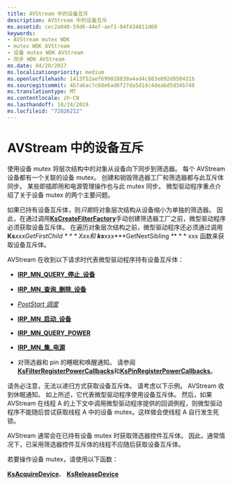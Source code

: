 ```yaml
---
title: AVStream 中的设备互斥
description: AVStream 中的设备互斥
ms.assetid: cec2a040-59d6-44ef-aef1-04f434811d60
keywords:
- AVStream mutex WDK
- mutex WDK AVStream
- 设备 mutex WDK AVStream
- 同步 WDK AVStream
ms.date: 04/20/2017
ms.localizationpriority: medium
ms.openlocfilehash: 1413f52aef699028839a4ad4c883e892d850431b
ms.sourcegitcommit: 4b7a6ac7c68e6ad6f27da5d1dc4deabd5d34b748
ms.translationtype: MT
ms.contentlocale: zh-CN
ms.lasthandoff: 10/24/2019
ms.locfileid: "72826212"
---
```

# <a name="device-mutex-in-avstream"></a>AVStream 中的设备互斥





使用设备 mutex 将层次结构中的对象从设备向下同步到筛选器。 每个 AVStream 设备都有一个关联的设备 mutex。 创建和销毁筛选器工厂和筛选器都与此互斥体同步。 某些即插即用和电源管理操作也与此 mutex 同步。 微型驱动程序重点介绍了关于设备 mutex 的两个主要问题。

如果已持有设备互斥体，则*只能*将对象层次结构从设备缩小为单独的筛选器。 因此，在通过调用[**KsCreateFilterFactory**](https://docs.microsoft.com/windows-hardware/drivers/ddi/ks/nf-ks-kscreatefilterfactory)手动创建筛选器工厂之前，微型驱动程序必须获取设备互斥体。 在遍历对象层次结构之前，微型驱动程序还必须通过调用 **Ks***xxx***GetFirstChild * * * Xxx*和 **ks***xxx***GetNextSibling ** * * xxx 函数来获取设备互斥体。

AVStream 在收到以下请求时代表微型驱动程序持有设备互斥体：

-   [**IRP\_MN\_QUERY\_停止\_设备**](https://docs.microsoft.com/windows-hardware/drivers/kernel/irp-mn-query-stop-device)

-   [**IRP\_MN\_查询\_删除\_设备**](https://docs.microsoft.com/windows-hardware/drivers/kernel/irp-mn-query-remove-device)

-   [*PostStart 调度*](https://docs.microsoft.com/windows-hardware/drivers/ddi/ks/nc-ks-pfnksdevice)

-   [**IRP\_MN\_启动\_设备**](https://docs.microsoft.com/windows-hardware/drivers/kernel/irp-mn-start-device)

-   [**IRP\_MN\_QUERY\_POWER**](https://docs.microsoft.com/windows-hardware/drivers/kernel/irp-mn-query-power)

-   [**IRP\_MN\_集\_电源**](https://docs.microsoft.com/windows-hardware/drivers/kernel/irp-mn-set-power)

-   对筛选器和 pin 的睡眠和唤醒通知。 请参阅[**KsFilterRegisterPowerCallbacks**](https://docs.microsoft.com/windows-hardware/drivers/ddi/ks/nf-ks-ksfilterregisterpowercallbacks)和[**KsPinRegisterPowerCallbacks**](https://docs.microsoft.com/windows-hardware/drivers/ddi/ks/nf-ks-kspinregisterpowercallbacks)。

请务必注意，无法以递归方式获取设备互斥体。 请考虑以下示例。 AVStream 收到休眠通知。 如上所述，它代表微型驱动程序使用设备互斥体。 然后，如果 AVStream 在线程 A 的上下文中调用微型驱动程序提供的回调例程，则微型驱动程序不能随后尝试获取线程 A 中的设备 mutex。这样做会使线程 A 自行发生死锁。

AVStream 通常会在已持有设备 mutex 时获取筛选器控件互斥体。 因此，通常情况下，已采用筛选器控件互斥体的线程不应随后获取设备互斥体。

若要操作设备 mutex，请使用以下函数：

[**KsAcquireDevice**](https://docs.microsoft.com/windows-hardware/drivers/ddi/ks/nf-ks-ksacquiredevice)、 [ **KsReleaseDevice**](https://docs.microsoft.com/windows-hardware/drivers/ddi/ks/nf-ks-ksreleasedevice)

 

 




